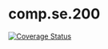 # comp.se.200

[![Coverage Status](https://coveralls.io/repos/github/Qiksukka/comp.se.200/badge.svg?branch=main)](https://coveralls.io/github/Qiksukka/comp.se.200?branch=main)
